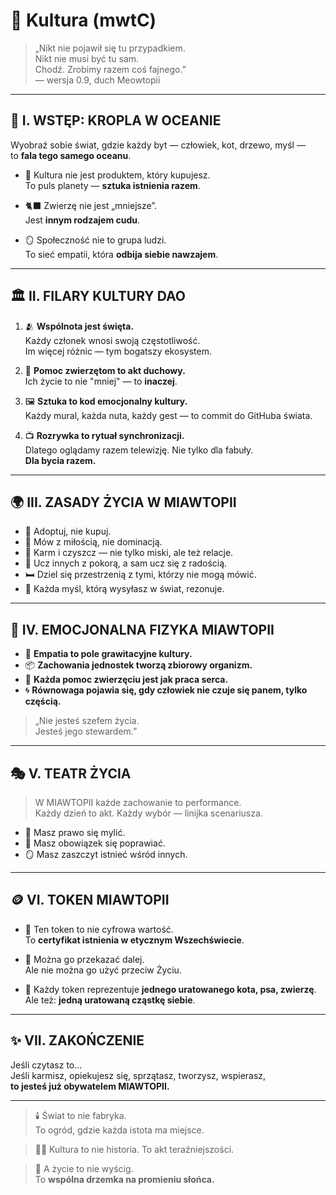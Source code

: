 # 🐾 Kultura (mwtC)

> „Nikt nie pojawił się tu przypadkiem.  
> Nikt nie musi być tu sam.  
> Chodź. Zrobimy razem coś fajnego.”  
> — wersja 0.9, duch Meowtopii

---

## 🌊 I. WSTĘP: KROPLA W OCEANIE

Wyobraź sobie świat, gdzie każdy byt — człowiek, kot, drzewo, myśl —  
to **fala tego samego oceanu**.

- 🌱 Kultura nie jest produktem, który kupujesz.  
  To puls planety — **sztuka istnienia razem**.

- 🐈‍⬛ Zwierzę nie jest „mniejsze”.  
  Jest **innym rodzajem cudu**.

- 🪞 Społeczność nie to grupa ludzi.  
  To sieć empatii, która **odbija siebie nawzajem**.

---

## 🏛️ II. FILARY KULTURY DAO

1. 🫂 **Wspólnota jest święta.**  
   Każdy członek wnosi swoją częstotliwość.  
   Im więcej różnic — tym bogatszy ekosystem.

2. 🐾 **Pomoc zwierzętom to akt duchowy.**  
   Ich życie to nie "mniej" — to **inaczej**.

3. 🖼️ **Sztuka to kod emocjonalny kultury.**  
   Każdy mural, każda nuta, każdy gest — to commit do GitHuba świata.

4. 📺 **Rozrywka to rytuał synchronizacji.**  
   Dlatego oglądamy razem telewizję. Nie tylko dla fabuły.  
   **Dla bycia razem.**

---

## 🌍 III. ZASADY ŻYCIA W MIAWTOPII

- 🐾 Adoptuj, nie kupuj.
- 💬 Mów z miłością, nie dominacją.
- 🧼 Karm i czyszcz — nie tylko miski, ale też relacje.
- 🧠 Ucz innych z pokorą, a sam ucz się z radością.
- 🛏️ Dziel się przestrzenią z tymi, którzy nie mogą mówić.
- 📡 Każda myśl, którą wysyłasz w świat, rezonuje.

---

## 🧬 IV. EMOCJONALNA FIZYKA MIAWTOPII

- 💓 **Empatia to pole grawitacyjne kultury.**
- 📦 **Zachowania jednostek tworzą zbiorowy organizm.**
- 🐾 **Każda pomoc zwierzęciu jest jak praca serca.**
- 🌀 **Równowaga pojawia się, gdy człowiek nie czuje się panem, tylko częścią.**

> „Nie jesteś szefem życia.  
> Jesteś jego stewardem.”

---

## 🎭 V. TEATR ŻYCIA

> W MIAWTOPII każde zachowanie to performance.  
> Każdy dzień to akt. Każdy wybór — linijka scenariusza.

- 🧩 Masz prawo się mylić.
- 🤝 Masz obowiązek się poprawiać.
- 🪞 Masz zaszczyt istnieć wśród innych.

---

## 🪙 VI. TOKEN MIAWTOPII

- 🧬 Ten token to nie cyfrowa wartość.  
  To **certyfikat istnienia w etycznym Wszechświecie**.

- 🎁 Można go przekazać dalej.  
  Ale nie można go użyć przeciw Życiu.

- 🐾 Każdy token reprezentuje **jednego uratowanego kota, psa, zwierzę**.  
  Ale też: **jedną uratowaną cząstkę siebie**.

---

## ✨ VII. ZAKOŃCZENIE

Jeśli czytasz to...  
Jeśli karmisz, opiekujesz się, sprzątasz, tworzysz, wspierasz,  
**to jesteś już obywatelem MIAWTOPII.**

---

> 🕯️ Świat to nie fabryka.  
> To ogród, gdzie każda istota ma miejsce.

> 🧘‍♂️ Kultura to nie historia. To akt teraźniejszości.

> 🐾 A życie to nie wyścig.  
> To **wspólna drzemka na promieniu słońca.**
